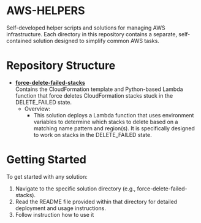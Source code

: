 # AWS-HELPERS

Self-developed helper scripts and solutions for managing AWS infrastructure. Each directory in this repository contains a separate, self-contained solution designed to simplify common AWS tasks.

# Repository Structure

- **[force-delete-failed-stacks](./force-delete-failed-stacks/)**\
  Contains the CloudFormation template and Python-based Lambda function that force deletes CloudFormation stacks stuck in the DELETE_FAILED state.
  - Overview:
    - This solution deploys a Lambda function that uses environment variables to determine which stacks to delete based on a matching name pattern and region(s). It is specifically designed to work on stacks in the DELETE_FAILED state.

# Getting Started

To get started with any solution:

1. Navigate to the specific solution directory (e.g., force-delete-failed-stacks).
2. Read the README file provided within that directory for detailed deployment and usage instructions.
3. Follow instruction how to use it
